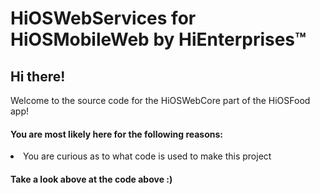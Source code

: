 # HiOSWebServices for HiOSMobileWeb by HiEnterprises™

<h2>Hi there!</h2>
Welcome to the source code for the HiOSWebCore part of the HiOSFood app!
<h4>You are most likely here for the following reasons:</h4>
<li>You are curious as to what code is used to make this project</li>
<h4>Take a look above at the code above :)</h4>
